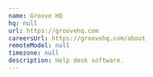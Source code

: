 ```yaml
---
name: Groove HQ
hq: null
url: https://groovehq.com
careersUrl: https://groovehq.com/about
remoteModel: null
timezone: null
description: Help desk software.
---
```

